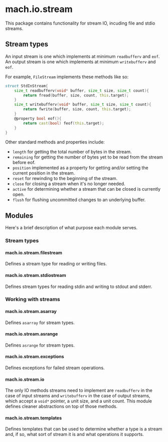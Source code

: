 # mach.io.stream

This package contains functionality for stream IO, incuding file and stdio streams.

## Stream types

An input stream is one which implements at minimum `readbufferv` and `eof`.
An output stream is one which implements at minimum `writebufferv` and `eof`.

For example, `FileStream` implements these methods like so:

``` D
struct StdInStream{
    size_t readbufferv(void* buffer, size_t size, size_t count){
        return fread(buffer, size, count, this.target);
    }
    size_t writebufferv(void* buffer, size_t size, size_t count){
        return fwrite(buffer, size, count, this.target);
    }
    @property bool eof(){
        return cast(bool) feof(this.target);
    }
}
```

Other standard methods and properties include:

- `length` for getting the total number of bytes in the stream.
- `remaining` for getting the number of bytes yet to be read from the stream before eof.
- `position` implemented as a property for getting and/or setting the current position in the stream.
- `reset` for rewinding to the beginning of the stream.
- `close` for closing a stream when it's no longer needed.
- `active` for determining whether a stream that can be closed is currently open.
- `flush` for flushing uncommitted changes to an underlying buffer.

## Modules

Here's a brief description of what purpose each module serves.

### Stream types

#### mach.io.stream.filestream

Defines a stream type for reading or writing files.

#### mach.io.stream.stdiostream

Defines stream types for reading stdin and writing to stdout and stderr.

### Working with streams

#### mach.io.stream.asarray

Defines `asarray` for stream types.

#### mach.io.stream.asrange

Defines `asrange` for stream types.

#### mach.io.stream.exceptions

Defines exceptions for failed stream operations.

#### mach.io.stream.io

The only IO methods streams need to implement are `readbufferv` in the case of
input streams and `writebufferv` in the case of output streams, which accept
a `void*` pointer, a unit size, and a unit count. This module defines cleaner
abstractions on top of those methods.

#### mach.io.stream.templates

Defines templates that can be used to determine whether a type is a stream and,
if so, what sort of stream it is and what operations it supports.

